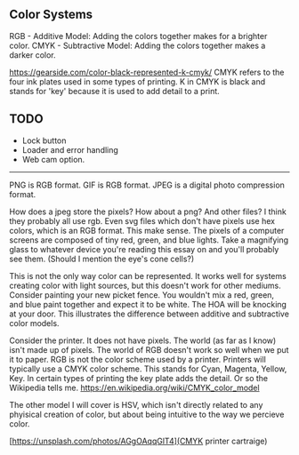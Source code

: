 Color Systems
-------------
RGB - Additive Model: Adding the colors together makes for a brighter color.
CMYK - Subtractive Model: Adding the colors together makes a darker color.

https://gearside.com/color-black-represented-k-cmyk/
CMYK refers to the four ink plates used in some types of printing.
K in CMYK is black and stands for 'key' because it is used to add detail to a print.

TODO
----
- Lock button
- Loader and error handling
- Web cam option.

-------------------------------------------------------------------------------------

PNG is RGB format.
GIF is RGB format.
JPEG is a digital photo compression format.

How does a jpeg store the pixels? How about a png? And other files? I think they probably all use rgb. Even svg files which don't have pixels use hex colors, which is an RGB format. This make sense. The pixels of a computer screens are composed of tiny red, green, and blue lights. Take a magnifying glass to whatever device you're reading this essay on and you'll probably see them. (Should I mention the eye's cone cells?)

This is not the only way color can be represented. It works well for systems creating color with light sources, but this doesn't work for other mediums. Consider painting your new picket fence. You wouldn't mix a red, green, and blue paint together and expect it to be white. The HOA will be knocking at your door. This illustrates the difference between additive and subtractive color models.

Consider the printer. It does not have pixels. The world (as far as I know) isn't made up of pixels. The world of RGB doesn't work so well when we put it to paper. RGB is not the color scheme used by a printer. Printers will typically use a CMYK color scheme. This stands for Cyan, Magenta, Yellow, Key. In certain types of printing the key plate adds the detail. Or so the Wikipedia tells me. https://en.wikipedia.org/wiki/CMYK_color_model

The other model I will cover is HSV, which isn't directly related to any phyisical creation of color, but about being intuitive to the way we percieve color.

[https://unsplash.com/photos/AGgOAqqGlT4](CMYK printer cartraige)